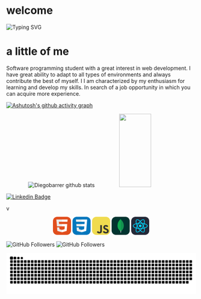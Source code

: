 # welcome

![Typing SVG](https://readme-typing-svg.herokuapp.com/?color=DCD600&size=35&center=true&vCenter=true&width=1000&lines=;👋+👋;best+regard!)

<!------------------------------------------------------------------------------------------------------------------------------>
# a little of me

Software programming student with a
great interest in web development. I have great
ability to adapt to all types of
environments and always contribute the best of myself. I
I am characterized by my enthusiasm for learning and
develop my skills. In search of a
job opportunity in which you can acquire
more experience.

<!------------------------------------------------------------------------------------------------------------------------------>

[![Ashutosh's github activity graph](https://github-readme-activity-graph.vercel.app/graph?username=Diegobarrer&bg_color=0d1117&color=ffffff&line=00b3ff&point=f9fafa&area=true&hide_border=true)](https://github.com/ashutosh00710/github-readme-activity-graph)


<!------------------------------------------------------------------------------------------------------------------------------>

<div align="center">  
  <img width="49%" height="195px" src="https://github-readme-stats.vercel.app/api?username=Diegobarrer&show_icons=true&count_private=true&hide_border=true&title_color=DCD600&icon_color=DCD600&text_color=c9d1d9&bg_color=0d1117" alt="Diegobarrer github stats" /> 
  
  <img width="41%" height="195px" src="https://github-readme-stats.vercel.app/api/top-langs/?username=Diegobarrer&layout=compact&hide_border=true&title_color=DCD600&text_color=DCD600&bg_color=0d1117" />
</div> 

<!------------------------------------------------------------------------------------------------------------------------------>

[![Linkedin Badge](https://img.shields.io/badge/linkedin-%230077B5.svg?&style=for-the-badge&logo=linkedin&logoColor=white)](https://www.linkedin.com/in/juan-diego-barrera/)

<!------------------------------------------------------------------------------------------------------------------------------>
<!------------------------------------------------------------------------------------------------------------------------------>v

<p align="center"><img src="https://github.com/tandpfun/skill-icons/blob/main/icons/HTML.svg" width="48" title="HTML"> <img src="https://github.com/tandpfun/skill-icons/blob/main/icons/CSS.svg" width="48" title="CSS"> <img src="https://github.com/tandpfun/skill-icons/blob/main/icons/JavaScript.svg" width="48"  title="Javascript"> <img src="https://github.com/tandpfun/skill-icons/blob/main/icons/MongoDB.svg" width="48" title="MongoDB"> <img src="https://github.com/tandpfun/skill-icons/blob/main/icons/React-Dark.svg" width="48" title="React.Js">

<!------------------------------------------------------------------------------------------------------------------------------>
![GitHub Followers](https://img.shields.io/github/followers/Diegobarrer?style=social)
![GitHub Followers](https://img.shields.io/github/stars/Diegobarrer?style=social)
<!------------------------------------------------------------------------------------------------------------------------------>


![](https://github.com/Platane/snk/raw/output/github-contribution-grid-snake.svg)

<!------------------------------------------------------------------------------------------------------------------------------>

